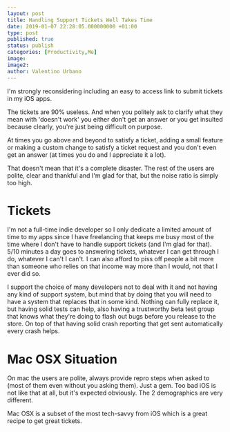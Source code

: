 ```yaml
---
layout: post
title: Handling Support Tickets Well Takes Time
date: 2019-01-07 22:28:05.000000000 +01:00
type: post
published: true
status: publish
categories: [Productivity,Me]
image:
image2:
author: Valentino Urbano
---
```


‪I'm strongly reconsidering including an easy to access link to submit tickets in my iOS apps.‬

‪The tickets are 90% useless. And when you politely ask to clarify what they mean with 'doesn't work' you either don't get an answer or you get insulted because clearly, you're just being difficult on purpose.‬

At times you go above and beyond to satisfy a ticket, adding a small feature or making a custom change to satisfy a ticket request and you don't even get an answer (at times you do and I appreciate it a lot).

That doesn't mean that it's a complete disaster. The rest of the users are polite, clear and thankful and I'm glad for that, but the noise ratio is simply too high.

# Tickets

I'm not a full-time indie developer so I only dedicate a limited amount of time to my apps since I have freelancing that keeps me busy most of the time where I don't have to handle support tickets (and I'm glad for that). 5/10 minutes a day goes to answering tickets, whatever I can get through I do, whatever I can't I can't. I can also afford to piss off people a bit more than someone who relies on that income way more than I would, not that I ever did so.

I support the choice of many developers not to deal with it and not having any kind of support system, but mind that by doing that you will need to have a system that replaces that in some kind. Nothing can fully replace it, but having solid tests can help, also having a trustworthy beta test group that knows what they're doing to flash out bugs before you release to the store. On top of that having solid crash reporting that get sent automatically every crash helps.

# Mac OSX Situation

On mac the users are polite, always provide repro steps when asked to (most of them even without you asking them). Just a gem. Too bad iOS is not like that at all, but it's expected obviously. The 2 demographics are very different.

Mac OSX is a subset of the most tech-savvy from iOS which is a great recipe to get great tickets.
